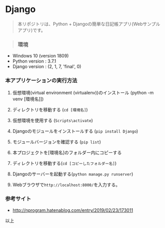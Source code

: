 # Django
>本リポジトリは、Python + Djangoの簡単な日記帳アプリ(Webサンプルアプリ)です。<br>

>### 環境
* Windows 10 (version 1809)
* Python version : 3.7.1
* Django version : (2, 1, 7, 'final', 0)

### 本アプリケーションの実行方法

1. 仮想環境(virtual environment (virtualenv))のインストール (python -m venv [環境名]])

1. ディレクトリを移動する (```cd [環境名]```)

1. 仮想環境を使用する (```Scripts\activate```)

1. Djangoのモジュールをインストールする (```pip install Django```)

1. モジュールバージョンを確認する (```pip list```)

1. 本プロジェクトを[環境名]のフォルダー内にコピーする

1. ディレクトリを移動する(```cd [コピーしたフォルダー名]```)

1. Djangoのサーバーを起動する(```python manage.py runserver```)

1.  Webブラウザで```http://localhost:8000/```を入力する。

### 参考サイト
* http://nprogram.hatenablog.com/entry/2019/02/23/173011

以上

